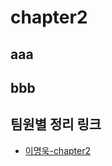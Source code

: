 # chapter2

## aaa

## bbb

<!-- TEAM_LINKS_START -->
## 팀원별 정리 링크
- [이명욱-chapter2](이명욱/cs-note/chapter2.md)
<!-- TEAM_LINKS_END -->

